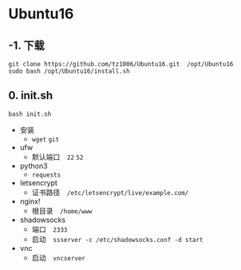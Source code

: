 # Ubuntu16

## -1. 下载
`git clone https://github.com/tz1006/Ubuntu16.git  /opt/Ubuntu16`  
`sudo bash /opt/Ubuntu16/install.sh`
## 0. init.sh
`bash init.sh`
- 安装
  - `wget` `git`
- ufw
  - 默认端口　`22` `52`
- python3
  - `requests`
- letsencrypt
  - 证书路径　`/etc/letsencrypt/live/example.com/`
- nginx!
  - 根目录　`/home/www`
- shadowsocks
  - 端口　`2333`
  - 启动　`ssserver -c /etc/shadowsocks.conf -d start`
- vnc
  - 启动　`vncserver`
